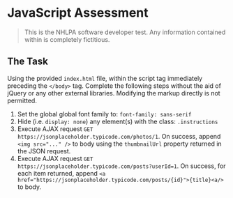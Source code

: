 # JavaScript Assessment
> This is the NHLPA software developer test. Any information contained within is completely fictitious.

## The Task

Using the provided `index.html` file, within the script tag immediately preceding the `</body>` tag. Complete the following steps without the aid of jQuery or any other external libraries. Modifying the markup directly is not permitted.

1. Set the global global font family to: `font-family: sans-serif`
2. Hide (i.e. `display: none`) any element(s) with the class: `.instructions`</li>
3. Execute AJAX request `GET https://jsonplaceholder.typicode.com/photos/1`. On success, append `<img src="..." />` to body using the `thumbnailUrl` property returned in the JSON request.</li>
4. Execute AJAX request `GET https://jsonplaceholder.typicode.com/posts?userId=1`. On success, for each item returned, append `<a href="https://jsonplaceholder.typicode.com/posts/{id}">{title}<a/>` to body.</li>
